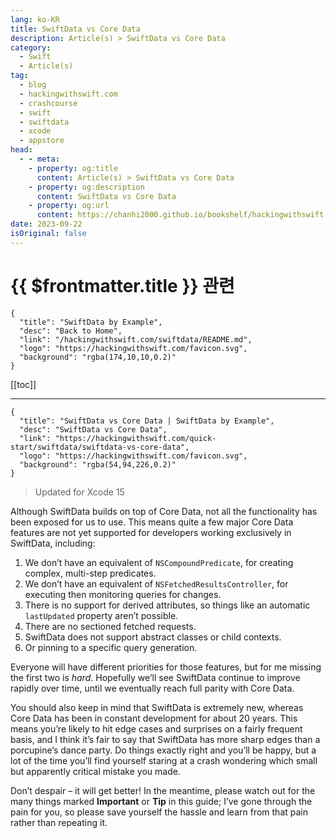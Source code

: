 ```yaml
---
lang: ko-KR
title: SwiftData vs Core Data
description: Article(s) > SwiftData vs Core Data
category:
  - Swift
  - Article(s)
tag: 
  - blog
  - hackingwithswift.com
  - crashcourse
  - swift
  - swiftdata
  - xcode
  - appstore
head:
  - - meta:
    - property: og:title
      content: Article(s) > SwiftData vs Core Data
    - property: og:description
      content: SwiftData vs Core Data
    - property: og:url
      content: https://chanhi2000.github.io/bookshelf/hackingwithswift.com/swiftdata/swiftdata-vs-core-data.html
date: 2023-09-22
isOriginal: false
---
```


# {{ $frontmatter.title }} 관련

```component VPCard
{
  "title": "SwiftData by Example",
  "desc": "Back to Home",
  "link": "/hackingwithswift.com/swiftdata/README.md",
  "logo": "https://hackingwithswift.com/favicon.svg",
  "background": "rgba(174,10,10,0.2)"
}
```

[[toc]]

---

```component VPCard
{
  "title": "SwiftData vs Core Data | SwiftData by Example",
  "desc": "SwiftData vs Core Data",
  "link": "https://hackingwithswift.com/quick-start/swiftdata/swiftdata-vs-core-data", 
  "logo": "https://hackingwithswift.com/favicon.svg",
  "background": "rgba(54,94,226,0.2)"
}
```

> Updated for Xcode 15

Although SwiftData builds on top of Core Data, not all the functionality has been exposed for us to use. This means quite a few major Core Data features are not yet supported for developers working exclusively in SwiftData, including:

1. We don’t have an equivalent of `NSCompoundPredicate`, for creating complex, multi-step predicates.
2. We don’t have an equivalent of `NSFetchedResultsController`, for executing then monitoring queries for changes.
3. There is no support for derived attributes, so things like an automatic `lastUpdated` property aren’t possible.
4. There are no sectioned fetched requests.
5. SwiftData does not support abstract classes or child contexts.
6. Or pinning to a specific query generation.

Everyone will have different priorities for those features, but for me missing the first two is *hard*. Hopefully we’ll see SwiftData continue to improve rapidly over time, until we eventually reach full parity with Core Data.

You should also keep in mind that SwiftData is extremely new, whereas Core Data has been in constant development for about 20 years. This means you’re likely to hit edge cases and surprises on a fairly frequent basis, and I think it’s fair to say that SwiftData has more sharp edges than a porcupine’s dance party. Do things exactly right and you’ll be happy, but a lot of the time you’ll find yourself staring at a crash wondering which small but apparently critical mistake you made.

Don’t despair – it will get better! In the meantime, please watch out for the many things marked **Important** or **Tip** in this guide; I’ve gone through the pain for you, so please save yourself the hassle and learn from that pain rather than repeating it.

